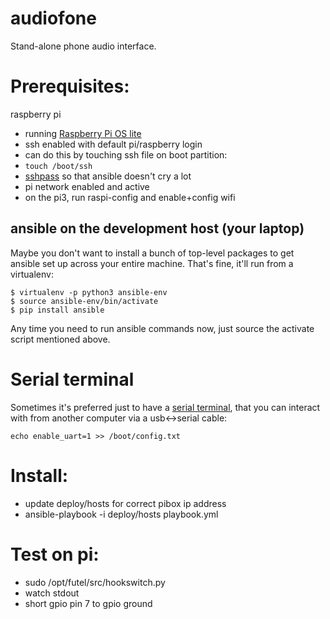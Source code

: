 # audiofone

Stand-alone phone audio interface.

# Prerequisites:

raspberry pi
* running [Raspberry Pi OS lite](https://www.raspberrypi.org/software/operating-systems/)
* ssh enabled with default pi/raspberry login
 * can do this by touching ssh file on boot partition:
 * `touch /boot/ssh`
* [sshpass](https://manpages.debian.org/stretch/sshpass/sshpass.1.en.html) so that ansible doesn't cry a lot
* pi network enabled and active
 * on the pi3, run raspi-config and enable+config wifi

 ## ansible on the development host (your laptop)

 Maybe you don't want to install a bunch of top-level packages to get ansible
 set up across your entire machine.  That's fine, it'll run from a
 virtualenv:

 ```
 $ virtualenv -p python3 ansible-env
 $ source ansible-env/bin/activate
 $ pip install ansible
 ```
Any time you need to run ansible commands now, just source the activate script
mentioned above.

# Serial terminal

Sometimes it's preferred just to have a [serial terminal](https://elinux.org/RPi_Serial_Connection),
that you can interact with from another computer via a usb<->serial cable:

```
echo enable_uart=1 >> /boot/config.txt
```

# Install:

* update deploy/hosts for correct pibox ip address
* ansible-playbook -i deploy/hosts playbook.yml

# Test on pi:

* sudo /opt/futel/src/hookswitch.py
* watch stdout
* short gpio pin 7 to gpio ground
